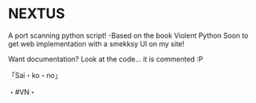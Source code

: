 # NEXTUS

A port scanning python script! -Based on the book Violent Python
Soon to get web implementation with a smekksy UI on my site!

Want documentation? Look at the code... it is commented :P

「Sai・ko・no」

  ・#VN・
